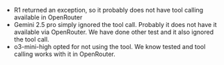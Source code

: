 * R1 returned an exception, so it probably does not have tool calling available in OpenRouter
* Gemini 2.5 pro simply ignored the tool call. Probably it does not have it available via OpenRouter. We have done other test and it also ignored the tool call.
* o3-mini-high opted for not using the tool. We know tested and tool calling works with it in OpenRouter.
